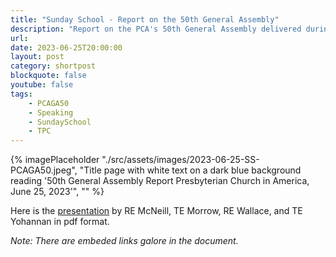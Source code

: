 ```yaml
---
title: "Sunday School - Report on the 50th General Assembly"
description: "Report on the PCA's 50th General Assembly delivered during the Sunday School hour at Trinity Presbyterian Church"
url: 
date: 2023-06-25T20:00:00
layout: post
category: shortpost
blockquote: false
youtube: false
tags:
    - PCAGA50
    - Speaking
    - SundaySchool
    - TPC
---
```


{% imagePlaceholder "./src/assets/images/2023-06-25-SS-PCAGA50.jpeg", "Title page with white text on a dark blue background reading '50th General Assembly Report Presbyterian Church in America, June 25, 2023'", "" %}

Here is the [presentation](https://www.dropbox.com/scl/fi/vwvr8jovnk8j5v9r3gyvn/SS-2023-06-25-PCAGA50.pdf?rlkey=6c7m8rigds5nqt54qm9j63dty&dl=0) by RE McNeill, TE Morrow, RE Wallace, and TE Yohannan in pdf format.

_Note: There are embeded links galore in the document._

